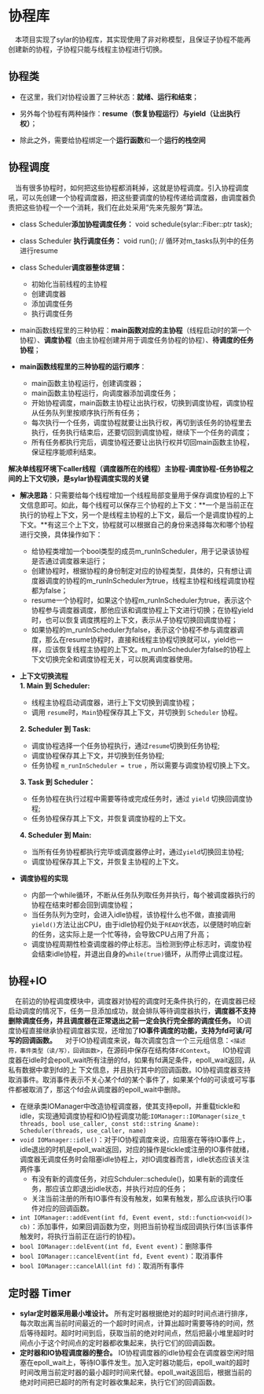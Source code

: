 # 协程库
&ensp;&ensp;本项目实现了sylar的协程库，其实现使用了非对称模型，且保证子协程不能再创建新的协程，子协程只能与线程主协程进行切换。

## 协程类
* 在这里，我们对协程设置了三种状态：**就绪、运行和结束**；
    
* 另外每个协程有两种操作：**resume（恢复协程运行）与yield（让出执行权）**；

* 除此之外，需要给协程绑定一个**运行函数**和一个**运行的栈空间**


## 协程调度 
&ensp;&ensp;当有很多协程时，如何把这些协程都消耗掉，这就是协程调度。引入协程调度吼，可以先创建一个协程调度器，把这些要调度的协程传递给调度器，由调度器负责把这些协程一个一个消耗，我们在此处采用“先来先服务”算法。  
* class Scheduler**添加协程调度任务：**
    void schedule(sylar::Fiber::ptr task);
* class Scheduler **执行调度任务：** 
    void run(); // 循环对m_tasks队列中的任务进行resume
* class Scheduler**调度器整体逻辑：**
    
    * 初始化当前线程的主协程
    *  创建调度器
    *  添加调度任务
    *  执行调度任务

* main函数线程里的三种协程：**main函数对应的主协程**（线程启动时的第一个协程）、**调度协程**（由主协程创建并用于调度任务协程的协程）、**待调度的任务协程**；
* **main函数线程里的三种协程的运行顺序**：
    * main函数主协程运行，创建调度器；
    * main函数主协程运行，向调度器添加调度任务；
    * 开始协程调度，main函数主协程让出执行权，切换到调度协程，调度协程从任务队列里按顺序执行所有任务；
    * 每次执行一个任务，调度协程就要让出执行权，再切到该任务的协程里去执行，任务执行结束后，还要切回到调度协程，继续下一个任务的调度；
    * 所有任务都执行完后，调度协程还要让出执行权并切回main函数主协程，保证程序能顺利结束。

**解决单线程环境下caller线程（调度器所在的线程）主协程-调度协程-任务协程之间的上下文切换，是sylar协程调度实现的关键**  
    
* **解决思路**：只需要给每个线程增加一个线程局部变量用于保存调度协程的上下文信息即可。如此，每个线程可以保存三个协程的上下文：**⼀个是当前正在执⾏的协程上下⽂，另⼀个是线程主协程的上下⽂，最后⼀个是调度协程的上下⽂。**有这三个上下文，协程就可以根据自己的身份来选择每次和哪个协程进行交换，具体操作如下：
    *   给协程类增加一个bool类型的成员m_runInScheduler，用于记录该协程是否通过调度器来运行；
    *   创建协程时，根据协程的身份制定对应的协程类型，具体的，只有想让调度器调度的协程的m_runInScheduler为true，线程主协程和线程调度协程都为false；
    *   resume一个协程时，如果这个协程m_runInScheduler为true，表示这个协程参与调度器调度，那他应该和调度协程上下文进行切换；在协程yield时，也可以恢复调度携程的上下文，表示从子协程切换回调度协程；
    *   如果协程的m_runInScheduler为false，表示这个协程不参与调度器调度，那么在resume协程时，直接和线程主协程切换就可以，yield也一样，应该恢复线程主协程的上下文。m_runInScheduler为false的协程上下文切换完全和调度协程无关，可以脱离调度器使用。

* **上下文切换流程**  
**1. Main 到 Scheduler:**  
    *   线程主协程启动调度器，进行上下文切换到调度协程；
    *   调用 `resume`时，`Main`协程保存其上下文，并切换到 `Scheduler` 协程。  

    **2. Scheduler 到 Task:**  
    *   调度协程选择一个任务协程执行，通过`resume`切换到任务协程;
    *   调度协程保存其上下文，并切换到任务协程;
    *   任务协程 `m_runInScheduler = true` ，所以需要与调度协程切换上下文。  

    **3. Task 到 Scheduler：**
    *   任务协程在执行过程中需要等待或完成任务时，通过 `yield` 切换回调度协程;
    *   任务协程保存其上下文，并恢复调度协程的上下文。  

    **4. Scheduler 到 Main:**
    *   当所有任务协程都执行完毕或调度器停止时，通过`yield`切换回主协程;
    *   调度协程保存其上下文，并恢复主协程的上下文。
    
* **调度协程的实现**
    * 内部一个while循环，不断从任务队列取任务并执行，每个被调度器执行的协程在结束时都会回到调度协程；
    * 当任务队列为空时，会进入idle协程，该协程什么也不做，直接调用`yield()`方法让出CPU，由于idle协程仍处于`READY`状态，以便随时响应新的任务，这实际上是一个忙等待，会导致CPU占用了升高；
    * 调度协程周期性检查调度器的停止标志。当检测到停止标志时，调度协程会结束idle协程，并退出自身的`while(true)`循环，从而停止调度过程。

## 协程+IO
&ensp;&ensp;在前边的协程调度模块中，调度器对协程的调度时无条件执行的，在调度器已经启动调度的情况下，任务一旦添加成功，就会排队等待调度器执行，**调度器不支持删除调度任务，并且调度器在正常退出之前一定会执行完全部的调度任务。** IO调度协程直接继承协程调度器实现，还增加了**IO事件调度的功能，支持为fd可读/可写的回调函数。**
&ensp;&ensp;对于IO协程调度来说，每次调度包含一个三元组信息：`<描述符，事件类型（读/写），回调函数>`，在源码中保存在结构体`FdContext`。
&ensp;&ensp;IO协程调度器在idle时会epoll_wait所有注册的fd，如果有fd满⾜条件，epoll_wait返回，从私有数据中拿到fd的上
下⽂信息，并且执⾏其中的回调函数。IO协程调度器⽀持取消事件。取消事件表示不关⼼某个fd的某个事件了，如果某个fd的可读或可写事件都被取消了，那这个fd会从调度器的epoll_wait中删除。
* 在继承类IOManager中改造协程调度器，使其⽀持epoll，并重载tickle和idle，实现通知调度协程和IO协程调度功能:`IOManager::IOManager(size_t threads, bool use_caller, const std::string &name): Scheduler(threads, use_caller, name)`
* `void IOManager::idle()`：对于IO协程调度来说，应阻塞在等待IO事件上，idle退出的时机是epoll_wait返回，对应的操作是tickle或注册的IO事件就绪，调度器⽆调度任务时会阻塞idle协程上，对IO调度器⽽⾔，idle状态应该关注两件事
    * 有没有新的调度任务，对应Schduler::schedule()，如果有新的调度任务，那应该⽴即退出idle状态，并执⾏对应的任务；
    * 关注当前注册的所有IO事件有没有触发，如果有触发，那么应该执⾏IO事件对应的回调函数。
* `int IOManager::addEvent(int fd, Event event, std::function<void()> cb)`：添加事件，如果回调函数为空，则把当前协程当成回调执行体(当该事件触发时，将执行当前正在运行的协程)。
* `bool IOManager::delEvent(int fd, Event event)`：删除事件
* `bool IOManager::cancelEvent(int fd, Event event)`：取消事件
* `bool IOManager::cancelAll(int fd)`：取消所有事件

## 定时器 Timer
* **sylar定时器采用最小堆设计。** 所有定时器根据绝对的超时时间点进行排序，每次取出离当前时间最近的⼀个超时时间点，计算出超时需要等待的时间，然后等待超时。超时时间到后，获取当前的绝对时间点，然后把最⼩堆⾥超时时间点⼩于这个时间点的定时器都收集起来，执⾏它们的回调函数。
* **定时器和IO协程调度器的整合。** IO协程调度器的idle协程会在调度器空闲时阻塞在epoll_wait上，等待IO事件发⽣。加⼊定时器功能后，epoll_wait的超时时间改⽤当前定时器的最⼩超时时间来代替。epoll_wait返回后，根据当前的绝对时间把已超时的所有定时器收集起来，执⾏它们的回调函数。